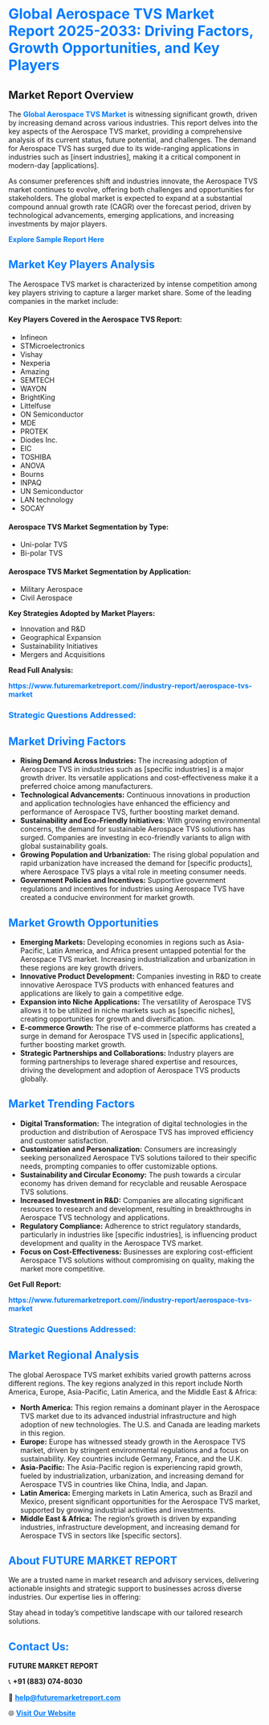 <h1 style="color: #007BFF;">Global Aerospace TVS Market Report 2025-2033: Driving Factors, Growth Opportunities, and Key Players</h1>

<section id="overview">
<h2>Market Report Overview</h2>
<p>The <a href="https://www.futuremarketreport.com//industry-report/aerospace-tvs-market" style="color: #007BFF; text-decoration: none;"><strong>Global Aerospace TVS Market</strong></a> is witnessing significant growth, driven by increasing demand across various industries. This report delves into the key aspects of the Aerospace TVS market, providing a comprehensive analysis of its current status, future potential, and challenges. The demand for Aerospace TVS has surged due to its wide-ranging applications in industries such as [insert industries], making it a critical component in modern-day [applications].</p>
<p>As consumer preferences shift and industries innovate, the Aerospace TVS market continues to evolve, offering both challenges and opportunities for stakeholders. The global market is expected to expand at a substantial compound annual growth rate (CAGR) over the forecast period, driven by technological advancements, emerging applications, and increasing investments by major players.</p>
</section>

<section id="overview">
<p><a href="https://www.futuremarketreport.com//request-sample/reportId=81514" style="color: #007BFF; text-decoration: none;"><strong>Explore Sample Report Here</strong></a></p>
</section>

<section id="key-players">
<h2 style="color: #007BFF;">Market Key Players Analysis</h2>
<p>The Aerospace TVS market is characterized by intense competition among key players striving to capture a larger market share. Some of the leading companies in the market include:</p>
<h4>Key Players Covered in the Aerospace TVS Report:</h4>
<ul><li>Infineon</li><li>STMicroelectronics</li><li>Vishay</li><li>Nexperia</li><li>Amazing</li><li>SEMTECH</li><li>WAYON</li><li>BrightKing</li><li>Littelfuse</li><li>ON Semiconductor</li><li>MDE</li><li>PROTEK</li><li>Diodes Inc.</li><li>EIC</li><li>TOSHIBA</li><li>ANOVA</li><li>Bourns</li><li>INPAQ</li><li>UN Semiconductor</li><li>LAN technology</li><li>SOCAY</li></ul>
<h4>Aerospace TVS Market Segmentation by Type:</h4>
<ul><li>Uni-polar TVS</li><li>Bi-polar TVS</li></ul>

<h4>Aerospace TVS Market Segmentation by Application:</h4>
<ul><li>Military Aerospace</li><li>Civil Aerospace</li></ul>
<p><strong>Key Strategies Adopted by Market Players:</strong></p>
<ul>
<li>Innovation and R&D</li>
<li>Geographical Expansion</li>
<li>Sustainability Initiatives</li>
<li>Mergers and Acquisitions</li>
</ul>
</section>

<section>
<p><strong>Read Full Analysis: </strong></p><a href="https://www.futuremarketreport.com//industry-report/aerospace-tvs-market" style="color: #007BFF; text-decoration: none;"><strong>https://www.futuremarketreport.com//industry-report/aerospace-tvs-market</strong></a>
<h3 style="color: #007BFF;">Strategic Questions Addressed:</h3>
</section>

<section id="driving-factors">
<h2 style="color: #007BFF;">Market Driving Factors</h2>
<ul>
<li><strong>Rising Demand Across Industries:</strong> The increasing adoption of Aerospace TVS in industries such as [specific industries] is a major growth driver. Its versatile applications and cost-effectiveness make it a preferred choice among manufacturers.</li>
<li><strong>Technological Advancements:</strong> Continuous innovations in production and application technologies have enhanced the efficiency and performance of Aerospace TVS, further boosting market demand.</li>
<li><strong>Sustainability and Eco-Friendly Initiatives:</strong> With growing environmental concerns, the demand for sustainable Aerospace TVS solutions has surged. Companies are investing in eco-friendly variants to align with global sustainability goals.</li>
<li><strong>Growing Population and Urbanization:</strong> The rising global population and rapid urbanization have increased the demand for [specific products], where Aerospace TVS plays a vital role in meeting consumer needs.</li>
<li><strong>Government Policies and Incentives:</strong> Supportive government regulations and incentives for industries using Aerospace TVS have created a conducive environment for market growth.</li>
</ul>
</section>

<section id="growth-opportunities">
<h2 style="color: #007BFF;">Market Growth Opportunities</h2>
<ul>
<li><strong>Emerging Markets:</strong> Developing economies in regions such as Asia-Pacific, Latin America, and Africa present untapped potential for the Aerospace TVS market. Increasing industrialization and urbanization in these regions are key growth drivers.</li>
<li><strong>Innovative Product Development:</strong> Companies investing in R&D to create innovative Aerospace TVS products with enhanced features and applications are likely to gain a competitive edge.</li>
<li><strong>Expansion into Niche Applications:</strong> The versatility of Aerospace TVS allows it to be utilized in niche markets such as [specific niches], creating opportunities for growth and diversification.</li>
<li><strong>E-commerce Growth:</strong> The rise of e-commerce platforms has created a surge in demand for Aerospace TVS used in [specific applications], further boosting market growth.</li>
<li><strong>Strategic Partnerships and Collaborations:</strong> Industry players are forming partnerships to leverage shared expertise and resources, driving the development and adoption of Aerospace TVS products globally.</li>
</ul>
</section>

<section id="trending-factors">
<h2 style="color: #007BFF;">Market Trending Factors</h2>
<ul>
<li><strong>Digital Transformation:</strong> The integration of digital technologies in the production and distribution of Aerospace TVS has improved efficiency and customer satisfaction.</li>
<li><strong>Customization and Personalization:</strong> Consumers are increasingly seeking personalized Aerospace TVS solutions tailored to their specific needs, prompting companies to offer customizable options.</li>
<li><strong>Sustainability and Circular Economy:</strong> The push towards a circular economy has driven demand for recyclable and reusable Aerospace TVS solutions.</li>
<li><strong>Increased Investment in R&D:</strong> Companies are allocating significant resources to research and development, resulting in breakthroughs in Aerospace TVS technology and applications.</li>
<li><strong>Regulatory Compliance:</strong> Adherence to strict regulatory standards, particularly in industries like [specific industries], is influencing product development and quality in the Aerospace TVS market.</li>
<li><strong>Focus on Cost-Effectiveness:</strong> Businesses are exploring cost-efficient Aerospace TVS solutions without compromising on quality, making the market more competitive.</li>
</ul>
</section>

<section>
<p><strong>Get Full Report: </strong></p><a href="https://www.futuremarketreport.com//industry-report/aerospace-tvs-market" style="color: #007BFF; text-decoration: none;"><strong>https://www.futuremarketreport.com//industry-report/aerospace-tvs-market</strong></a>
<h3 style="color: #007BFF;">Strategic Questions Addressed:</h3>
</section>


<section id="regional-analysis">
<h2 style="color: #007BFF;">Market Regional Analysis</h2>
<p>The global Aerospace TVS market exhibits varied growth patterns across different regions. The key regions analyzed in this report include North America, Europe, Asia-Pacific, Latin America, and the Middle East & Africa:</p>
<ul>
<li><strong>North America:</strong> This region remains a dominant player in the Aerospace TVS market due to its advanced industrial infrastructure and high adoption of new technologies. The U.S. and Canada are leading markets in this region.</li>
<li><strong>Europe:</strong> Europe has witnessed steady growth in the Aerospace TVS market, driven by stringent environmental regulations and a focus on sustainability. Key countries include Germany, France, and the U.K.</li>
<li><strong>Asia-Pacific:</strong> The Asia-Pacific region is experiencing rapid growth, fueled by industrialization, urbanization, and increasing demand for Aerospace TVS in countries like China, India, and Japan.</li>
<li><strong>Latin America:</strong> Emerging markets in Latin America, such as Brazil and Mexico, present significant opportunities for the Aerospace TVS market, supported by growing industrial activities and investments.</li>
<li><strong>Middle East & Africa:</strong> The region’s growth is driven by expanding industries, infrastructure development, and increasing demand for Aerospace TVS in sectors like [specific sectors].</li>
</ul>
</section>

<footer>
<h2 style="color: #007BFF;">About FUTURE MARKET REPORT</h2>
<p>We are a trusted name in market research and advisory services, delivering actionable insights and strategic support to businesses across diverse industries. Our expertise lies in offering:</p>

<p>Stay ahead in today’s competitive landscape with our tailored research solutions.</p>

<h2 style="color: #007BFF;">Contact Us:</h2>
<p><strong>FUTURE MARKET REPORT</strong></p>
<p>📞 <strong>+91 (883) 074-8030</strong></p>
<p>📧 <strong><a href="mailto:help@futuremarketreport.com" style="color: #007BFF;">help@futuremarketreport.com</a></strong></p>
<p>🌐 <strong><a href="https://www.futuremarketreport.com/" style="color: #007BFF;">Visit Our Website</a></strong></p>
</footer>